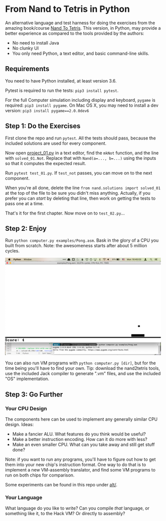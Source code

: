 # From Nand to Tetris in Python

An alternative language and test harness for doing the exercises from the amazing book/course
[Nand To Tetris](https://www.nand2tetris.org). This version, in Python, may provide a better
experience as compared to the tools provided by the authors:

* No need to install Java
* No clunky UI
* You only need Python, a text editor, and basic command-line skills.


## Requirements

You need to have Python installed, at least version 3.6.

Pytest is required to run the tests: `pip3 install pytest`.

For the full Computer simulation including display and keyboard, `pygame` is required:
`pip3 install pygame`. On Mac OS X, you may need to install a dev version:
`pip3 install pygame==2.0.0dev6`


## Step 1: Do the Exercises

First clone the repo and run `pytest`. All the tests should pass, because the included solutions
are used for every component.

Now open [project_01.py](project_01.py) in a text editor, find the `mkNot` function, and the line
with `solved_01.Not`. Replace that with `Nand(a=..., b=...)` using the inputs so that it computes
the expected result.

Run `pytest test_01.py`. If `test_not` passes, you can move on to the next component.

When you're all done, delete the line `from nand.solutions import solved_01` at the top of the
file to be sure you didn't miss anything. Actually, if you prefer you can _start_ by deleting that
line, then work on getting the tests to pass one at a time.

That's it for the first chapter. Now move on to `test_02.py`…


## Step 2: Enjoy

Run `python computer.py examples/Pong.asm`. Bask in the glory of a CPU you built from scratch.
Note: the awesomeness starts after about 5 million cycles.

![Pong screenshot](examples/Pong.png)

You can also run VM programs with `python computer.py [dir]`, but for the time being you'll have to 
find your own. Tip: download the nand2tetris tools, use the included Jack compiler to generate
".vm" files, and use the included "OS" implementation.


## Step 3: Go Further


### Your CPU Design

The components here can be used to implement any generally similar CPU design. Ideas:

- Make a fancier ALU. What features do you think would be useful?
- Make a better instruction encoding. How can it do more with less?
- Make an even smaller CPU. What can you take away and still get stuff done?

Note: if you want to run any programs, you'll have to figure out how to get them into
your new chip's instruction format. One way to do that is to implement a new VM-assembly
translator, and find some VM programs to run on both chips for comparison.

Some experiments can be found in this repo under [alt/](alt/README.md).

### Your Language

What language do you like to write? Can you compile _that_ language, or something like it, to
the Hack VM? Or directly to assembly?
